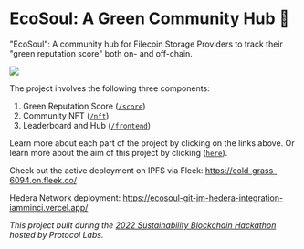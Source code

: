 # EcoSoul: A Green Community Hub 🌱

"EcoSoul": A community hub for Filecoin Storage Providers to track their "green reputation score" both on- and off-chain.

![](frontend/public/landing.gif)

The project involves the following three components:

1. Green Reputation Score ([`/score`](score))
2. Community NFT ([`/nft`](nft))
3. Leaderboard and Hub ([`/frontend`](frontend))

Learn more about each part of the project by clicking on the links above. Or learn more about the aim of this project by clicking ([`here`](/CONTEXT.md)).

Check out the active deployment on IPFS via Fleek: https://cold-grass-6094.on.fleek.co/

Hedera Network deployment: https://ecosoul-git-jm-hedera-integration-iamminci.vercel.app/

_This project built during the [2022 Sustainability Blockchain Hackathon](https://gitcoin.co/hackathon/sustainable/?) hosted by Protocol Labs._
